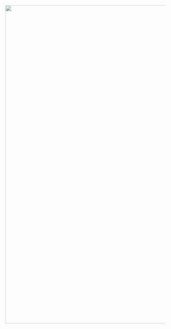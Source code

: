 

<!--
### Hi there 👋
**nicocrozier/nicocrozier** is a ✨ _special_ ✨ repository because its `README.md` (this file) appears on your GitHub profile.

Here are some ideas to get you started:

- 🔭 I’m currently working on ...
- 🌱 I’m currently learning ...
- 👯 I’m looking to collaborate on ...
- 🤔 I’m looking for help with ...
- 💬 Ask me about ...
- 📫 How to reach me: ...
- 😄 Pronouns: ...
- ⚡ Fun fact: ...
-->




 <img src="https://raw.githubusercontent.com/nicocrozier/nicocrozier/master/MOSHED-2020-8-24-21-13-39.gif" width ="1000">

  <!--<img src="https://raw.githubusercontent.com/nicocrozier/nicocrozier/master/tensorflow.png" width="60">
  <img src="https://raw.githubusercontent.com/nicocrozier/nicocrozier/master/c-programming-569564.png" width="60">
  <img src="https://raw.githubusercontent.com/nicocrozier/nicocrozier/master/267_Python-512.png" width="60"> -->

